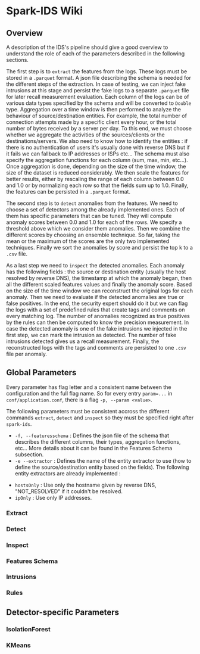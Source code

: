# Spark-IDS Wiki

## Overview

A description of the IDS's pipeline should give a good overview to understand the role of each of the parameters described in the following sections.

The first step is to `extract` the features from the logs. These logs must be stored in a `.parquet` format. A json file describing the schema is needed for the different steps of the extraction.
In case of testing, we can inject fake intrusions at this stage and persist the fake logs to a separate `.parquet` file for later recall measurement evaluation. Each column of the logs can be of various data types specified by the schema and will be converted to `Double` type.
Aggregation over a time window is then performed to analyze the behaviour of source/destination entities. For example, the total number of connection attempts made by a specific client every hour, or the total number of bytes received by a server per day. To this end, we must choose whether we aggregate the activities of the sources/clients or the destinations/servers. We also need to know how to identify the entities : if there is no authentication of users it's usually done with reverse DNS but if it fails we can fallback to IP addresses or ISPs etc... The schema must also specify the aggregation functions for each column (sum, max, min, etc...).
Once aggregation is done, depending on the size of the time window, the size of the dataset is reduced considerably. We then scale the features for better results, either by rescaling the range of each column between 0.0 and 1.0 or by normalizing each row so that the fields sum up to 1.0. Finally, the features can be persisted in a `.parquet` format.

The second step is to `detect` anomalies from the features. We need to choose a set of detectors among the already implemented ones. Each of them has specific parameters that can be tuned. They will compute anomaly scores between 0.0 and 1.0 for each of the rows. We specify a threshold above which we consider them anomalies. Then we combine the different scores by choosing an ensemble technique. So far, taking the mean or the maximum of the scores are the only two implemented techniques. Finally we sort the anomalies by score and persist the top k to a `.csv` file.

As a last step we need to `inspect` the detected anomalies. Each anomaly has the following fields : the source or destination entity (usually the host resolved by reverse DNS), the timestamp at which the anomaly began, then all the different scaled features values and finally the anomaly score. Based on the size of the time window we can reconstruct the original logs for each anomaly. Then we need to evaluate if the detected anomalies are true or false positives. In the end, the security expert should do it but we can flag the logs with a set of predefined rules that create tags and comments on every matching log. The number of anomalies recognized as true positives by the rules can then be computed to know the precision measurement.
In case the detected anomaly is one of the fake intrusions we injected in the first step, we can mark the intrusion as detected. The number of fake intrusions detected gives us a recall measurement.
Finally, the reconstructed logs with the tags and comments are persisted to one `.csv` file per anomaly.

## Global Parameters

Every parameter has flag letter and a consistent name between the configuration and the full flag name. So for every entry `param=...` in `conf/application.conf`, there is a flag `-p, --param <value>`.

The following parameters must be consistent accross the different commands `extract`, `detect` and `inspect` so they must be specified right after `spark-ids`.

- `-f, --featuresschema` : Defines the json file of the schema that describes the different columns, their types, aggregation functions, etc... More details about it can be found in the Features Schema subsection.
- `-e --extractor` : Defines the name of the entity extractor to use (how to define the source/destination entity based on the fields). The following entity extractors are already implemented :
* `hostsOnly` : Use only the hostname given by reverse DNS, "NOT_RESOLVED" if it couldn't be resolved.
* `ipOnly` : Use only IP addresses.

### Extract

### Detect

### Inspect

### Features Schema

### Intrusions

### Rules

## Detector-specific Parameters

### IsolationForest

### KMeans